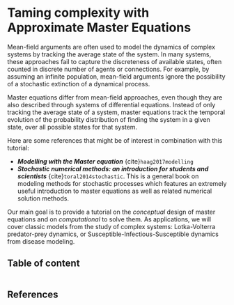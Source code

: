 # Taming complexity with Approximate Master Equations

Mean-field arguments are often used to model the dynamics of complex systems by tracking the average state of the system. In many systems, these approaches fail to capture the discreteness of available states, often counted in discrete number of agents or connections. For example, by assuming an infinite population, mean-field arguments ignore the possibility of a stochastic extinction of a dynamical process.

Master equations differ from mean-field approaches, even though they are also described through systems of differential equations. Instead of only tracking the average state of a system, master equations track the temporal evolution of the probability distribution of finding the system in a given state, over all possible states for that system.

Here are some references that might be of interest in combination with this tutorial:
- **_Modelling with the Master equation_** {cite}`haag2017modelling`
- **_Stochastic numerical methods: an introduction for students and scientists_** {cite}`toral2014stochastic`. This is a general book on modeling methods for stochastic processes which features an extremely useful introduction to master equations as well as related numerical solution methods.

Our main goal is to provide a tutorial on the *conceptual* design of master equations and on *computational* to solve them. As applications, we will cover classic models from the study of complex systems: Lotka-Volterra predator-prey dynamics, or Susceptible-Infectious-Susceptible dynamics from disease modeling.

## Table of content
```{tableofcontents}
```

## References
```{bibliography}
```
